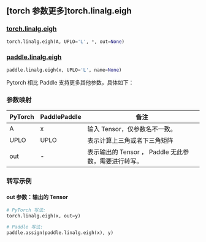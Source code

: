 ## [torch 参数更多]torch.linalg.eigh

### [torch.linalg.eigh](https://pytorch.org/docs/stable/generated/torch.linalg.eigh.html#torch.linalg.eigh)

```python
torch.linalg.eigh(A, UPLO='L', *, out=None)
```

### [paddle.linalg.eigh](https://www.paddlepaddle.org.cn/documentation/docs/zh/api/paddle/linalg/eigh_cn.html)

```python
paddle.linalg.eigh(x, UPLO='L', name=None)
```

Pytorch 相比 Paddle 支持更多其他参数，具体如下：

### 参数映射

| PyTorch | PaddlePaddle | 备注                                                 |
| ------- | ------------ | ---------------------------------------------------- |
| A       | x            | 输入 Tensor，仅参数名不一致。                        |
| UPLO    | UPLO         | 表示计算上三角或者下三角矩阵                         |
| out     | -            | 表示输出的 Tensor ， Paddle 无此参数，需要进行转写。 |

### 转写示例

#### out 参数：输出的 Tensor

```python
# PyTorch 写法:
torch.linalg.eigh(x, out=y)

# Paddle 写法:
paddle.assign(paddle.linalg.eigh(x), y)
```
